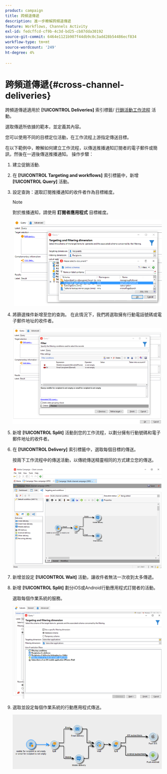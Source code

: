```yaml
---
product: campaign
title: 跨頻道傳遞
description: 進一步瞭解跨頻道傳遞
feature: Workflows, Channels Activity
exl-id: fedcffcd-cf9b-4c3d-bd25-cb87dda30192
source-git-commit: 6464e1121b907f44db9c0c3add28b54486ecf834
workflow-type: tm+mt
source-wordcount: '249'
ht-degree: 4%

---
```


# 跨頻道傳遞{#cross-channel-deliveries}

跨頻道傳遞適用於 **[!UICONTROL Deliveries]** 索引標籤/ [行銷活動工作流程](campaign-workflows.md) 活動。

選取傳遞所依據的範本，並定義其內容。

您可以使用不同的目標定位活動，在工作流程上游指定傳送目標。

在以下範例中，瞭解如何建立工作流程，以傳送推播通知訂閱者的電子郵件或簡訊，然後在一週後傳送推播通知。 操作步驟：

1. 建立促銷活動.
1. 在 **[!UICONTROL Targeting and workflows]** 索引標籤中，新增 **[!UICONTROL Query]** 活動。
1. 設定查詢：選取訂閱推播通知的收件者作為目標維度。

   >[!NOTE]
   >
   >對於推播通知，請使用 **訂閱者應用程式** 目標維度。

   ![](assets/cross_channel_delivery_1.png)

1. 將篩選條件新增至您的查詢。 在此情況下，我們將選取擁有行動電話號碼或電子郵件地址的收件者。

   ![](assets/cross_channel_delivery_2.png)

1. 新增 **[!UICONTROL Split]** 活動到您的工作流程，以劃分擁有行動號碼和電子郵件地址的收件者。
1. 在 **[!UICONTROL Delivery]** 索引標籤中，選取每個目標的傳送。

   按兩下工作流程中的傳送活動，以傳統傳送精靈相同的方式建立您的傳送。

   ![](assets/cross_channel_delivery_3.png)

1. 新增並設定 **[!UICONTROL Wait]** 活動，讓收件者無法一次收到太多傳遞。
1. 新增 **[!UICONTROL Split]** 劃分iOS或Android行動應用程式訂閱者的活動。

   選取每個作業系統的服務。

   ![](assets/cross_channel_delivery_4.png)

1. 選取並設定每個作業系統的行動應用程式傳送。

   ![](assets/cross_channel_delivery_5.png)
